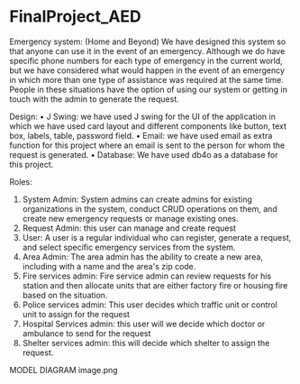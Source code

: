 # FinalProject_AED
Emergency system: (Home and Beyond)
We have designed this system so that anyone can use it in the event of an emergency. Although we do have specific phone numbers for each type of emergency in the current world, but we have considered what would happen in the event of an emergency in which more than one type of assistance was required at the same time. People in these situations have the option of using our system or getting in touch with the admin to generate the request.

Design:
•	J Swing: we have used J swing for the UI of the application in which we have used card layout and different components like button, text box, labels, table, password field.
•	Email: we have used email as extra function for this project where an email is sent to the person for whom the request is generated.
•	Database: We have used db4o as a database for this project.

Roles:
1.	System Admin: System admins can create admins for existing organizations in the system, conduct CRUD operations on them, and create new emergency requests or manage existing ones.
2.	Request Admin: this user can manage and create request
3.	User: A user is a regular individual who can register, generate a request, and select specific emergency services from the system.
4.	Area Admin: The area admin has the ability to create a new area, including with a name and the area's zip code.
5.	Fire services admin: Fire service admin can review requests for his station and then allocate units that are either factory fire or housing fire based on the situation.
6.	Police services admin: This user decides which traffic unit or control unit to assign for the request
7.	Hospital Services admin: this user will we decide which doctor or ambulance to send for the request
8.	Shelter services admin: this will decide which shelter to assign the request.





MODEL DIAGRAM
image.png
